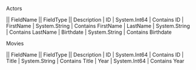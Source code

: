 Actors

|| FieldName || FieldType || Description 
| ID | System.Int64 | Contains ID 
| FirstName | System.String | Contains FirstName 
| LastName | System.String | Contains LastName 
| Birthdate | System.String | Contains Birthdate 


Movies

|| FieldName || FieldType || Description 
| ID | System.Int64 | Contains ID 
| Title | System.String | Contains Title 
| Year | System.Int64 | Contains Year 



